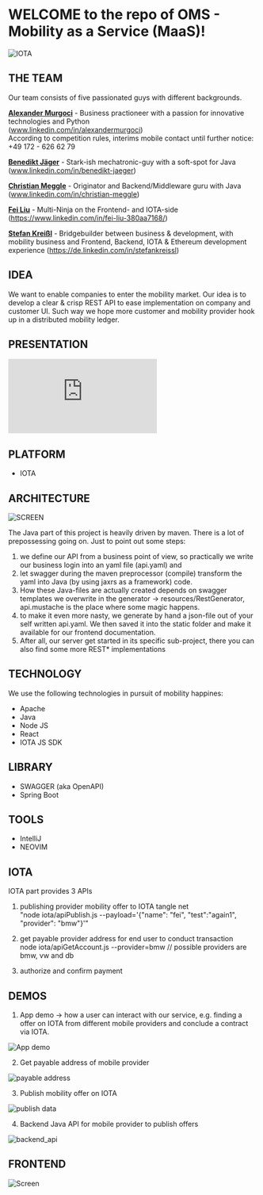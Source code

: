 # WELCOME to the repo of OMS - Mobility as a Service (MaaS)!   

![IOTA](https://upload.wikimedia.org/wikipedia/commons/thumb/a/ad/Iota_logo.png/320px-Iota_logo.png)

## THE TEAM

Our team consists of five passionated guys with different backgrounds.

**[Alexander Murgoci](https://github.com/fraggler)** - Business practioneer with a passion for innovative technologies and Python   
(www.linkedin.com/in/alexandermurgoci)    
According to competition rules, interims mobile contact until further notice: +49 172 - 626 62 79

**[Benedikt Jäger](https://github.com/)** - Stark-ish mechatronic-guy with a soft-spot for Java
(www.linkedin.com/in/benedikt-jaeger)   

**[Christian Meggle](https://github.com/prunkton)** - Originator and Backend/Middleware guru with Java   
(www.linkedin.com/in/christian-meggle)   

**[Fei Liu](https://github.com/geastwood)** - Multi-Ninja on the Frontend- and IOTA-side   
(https://www.linkedin.com/in/fei-liu-380aa7168/)

**[Stefan Kreißl](https://github.com/stefankreissl)** - Bridgebuilder between business & development, with mobility business and Frontend, Backend, IOTA & Ethereum development experience (https://de.linkedin.com/in/stefankreissl)


## IDEA
We want to enable companies to enter the mobility market. Our idea is to develop a clear & crisp REST API to ease implementation on company and customer UI. Such way we hope more customer and mobility provider hook up in a distributed mobility ledger.

## PRESENTATION

![SCREEN](https://github.com/blockchained-mobility-hack/MaaS/blob/master/OMS_v05.pdf)

## PLATFORM
- IOTA

## ARCHITECTURE


![SCREEN](https://github.com/blockchained-mobility-hack/MaaS/blob/master/OMS_architecture.png)

The Java part of this project is heavily driven by maven. There is a lot of prepossessing going on. Just to point out some steps:
1. we define our API from a business point of view, so practically we write our business login into an yaml file (api.yaml) and
2. let swagger during the maven preprocessor (compile) transform the yaml into Java (by using jaxrs as a framework) code.
3. How these Java-files are actually created depends on swagger templates we overwrite in the generator -> resources/RestGenerator, api.mustache is the place where some magic happens.
4. to make it even more nasty, we generate by hand a json-file out of your self written api.yaml. We then saved it into the static folder and make it available for our frontend documentation.
5. After all, our server get started in its specific sub-project, there you can also find some more REST* implementations

## TECHNOLOGY
We use the following technologies in pursuit of mobility happines:

 - Apache
 - Java
 - Node JS
 - React
 - IOTA JS SDK

## LIBRARY

 - SWAGGER (aka OpenAPI)
 - Spring Boot
 
## TOOLS

 - IntelliJ
 - NEOVIM
 
 ## IOTA

IOTA part provides 3 APIs

1. publishing provider mobility offer to IOTA tangle net   
"node iota/apiPublish.js --payload='{"name": "fei", "test":"again1", "provider": "bmw"}'"   

2. get payable provider address for end user to conduct transaction    
node iota/apiGetAccount.js --provider=bmw // possible providers are bmw, vw and db 

3. authorize and confirm payment

## DEMOS

1. App demo -> how a user can interact with our service, e.g. finding a offer
   on IOTA from different mobile providers and conclude a contract via IOTA.

![App demo](assets/app_demo.gif "App Demos")

2. Get payable address of mobile provider

![payable address](assets/get_payable_address_of_bmw.gif "Payable address")

3. Publish mobility offer on IOTA

![publish data](assets/publish_data_on_iota.gif "publish data on IOTA")

4. Backend Java API for mobile provider to publish offers

![backend_api](assets/swagger_be_api.png "Backend API in Java")


## FRONTEND

![Screen](https://github.com/blockchained-mobility-hack/MaaS/blob/htdocs/screen_website.PNG)
